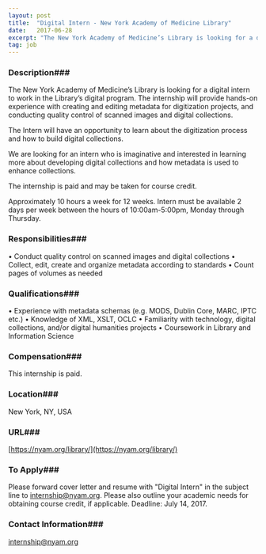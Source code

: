 ```yaml
---
layout: post
title:  "Digital Intern - New York Academy of Medicine Library"
date:   2017-06-28
excerpt: "The New York Academy of Medicine’s Library is looking for a digital intern to work in the Library’s digital program. The internship will provide hands-on experience with creating and editing metadata for digitization projects, and conducting quality control of scanned images and digital collections. The Intern will have an opportunity..."
tag: job
---
```


### Description###

The New York Academy of Medicine’s Library is looking for a digital intern to work in the Library’s digital program.  The internship will provide hands-on experience with creating and editing metadata for digitization projects, and conducting quality control of scanned images and digital collections.

The Intern will have an opportunity to learn about the digitization process and how to build digital collections.  

We are looking for an intern who is imaginative and interested in learning more about developing digital collections and how metadata is used to enhance collections.  

The internship is paid and may be taken for course credit.

Approximately 10 hours a week for 12 weeks.  Intern must be available 2 days per week between the hours of 10:00am-5:00pm, Monday through Thursday.



### Responsibilities###

•	Conduct quality control on scanned images and digital collections
•	Collect, edit, create and organize metadata according to standards 
•	Count pages of volumes as needed 


### Qualifications###

•	Experience with metadata schemas (e.g. MODS, Dublin Core, MARC, IPTC etc.)
•	Knowledge of XML, XSLT, OCLC
•	Familiarity with technology, digital collections, and/or digital humanities projects
•	Coursework in Library and Information Science


### Compensation###

This internship is paid.


### Location###

New York, NY, USA


### URL###

[https://nyam.org/library/](https://nyam.org/library/)

### To Apply###

Please forward cover letter and resume with "Digital Intern" in the subject line to internship@nyam.org.  Please also outline your academic needs for obtaining course credit, if applicable.  Deadline: July 14, 2017.




### Contact Information###

internship@nyam.org


